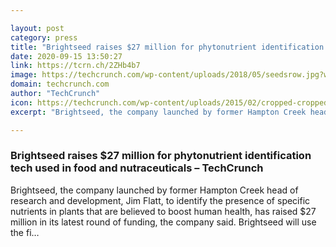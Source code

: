 ```yaml
---

layout: post
category: press
title: "Brightseed raises $27 million for phytonutrient identification tech used in food and nutraceuticals"
date: 2020-09-15 13:50:27
link: https://tcrn.ch/2ZHb4b7
image: https://techcrunch.com/wp-content/uploads/2018/05/seedsrow.jpg?w=600
domain: techcrunch.com
author: "TechCrunch"
icon: https://techcrunch.com/wp-content/uploads/2015/02/cropped-cropped-favicon-gradient.png?w=180
excerpt: "Brightseed, the company launched by former Hampton Creek head of research and development, Jim Flatt, to identify the presence of specific nutrients in plants that are believed to boost human health, has raised $27 million in its latest round of funding, the company said. Brightseed will use the fi…"

---
```


### Brightseed raises $27 million for phytonutrient identification tech used in food and nutraceuticals – TechCrunch

Brightseed, the company launched by former Hampton Creek head of research and development, Jim Flatt, to identify the presence of specific nutrients in plants that are believed to boost human health, has raised $27 million in its latest round of funding, the company said. Brightseed will use the fi…